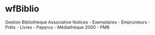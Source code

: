 # wfBiblio
Gestion Bibliothèque Associative 
Notices - Exemplaires - Emprunteurs - Prêts - Livres - Papyrus - Médiathèque 2000 - PMB
